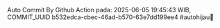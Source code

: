 Auto Commit By Github Action pada: 2025-06-05 19:45:43 WIB, COMMIT_UUID b532edca-cbec-46ad-b570-63e7dd199ee4 #autohijau🗿
